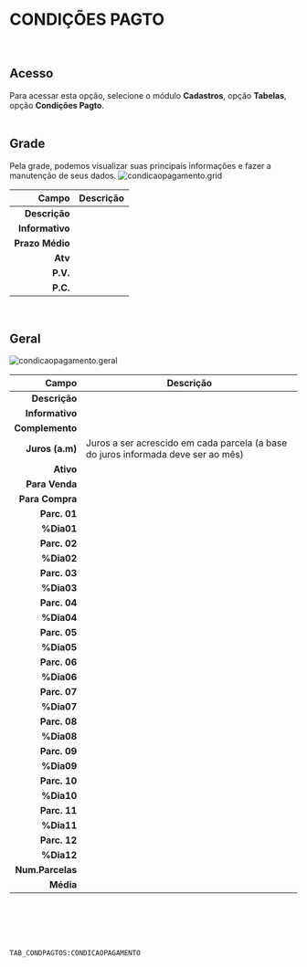 # CONDIÇÕES PAGTO
<br>

## Acesso
Para acessar esta opção, selecione o módulo **Cadastros**, opção **Tabelas**, opção **Condições Pagto**.
<br>
<br>

## Grade
Pela grade, podemos visualizar suas principais informações e fazer a manutenção de seus dados.
![condicaopagamento.grid](https://raw.githubusercontent.com/netforcews/docs-erp/master/cadastros/imagens/condicaopagamento.grid.png)

Campo | Descrição
--:|---
**Descrição** | 
**Informativo** | 
**Prazo Médio** | 
**Atv** | 
**P.V.** | 
**P.C.** | 
<br>

## Geral
![condicaopagamento.geral](https://raw.githubusercontent.com/netforcews/docs-erp/master/cadastros/imagens/condicaopagamento.geral.png)

Campo | Descrição
--:|---
**Descrição** | 
**Informativo** | 
**Complemento** | 
**Juros (a.m)** | Juros a ser acrescido em cada parcela (a base do juros informada deve ser ao mês)
**Ativo** | 
**Para Venda** | 
**Para Compra** | 
**Parc. 01** | 
**%Dia01** | 
**Parc. 02** | 
**%Dia02** | 
**Parc. 03** | 
**%Dia03** | 
**Parc. 04** | 
**%Dia04** | 
**Parc. 05** | 
**%Dia05** | 
**Parc. 06** | 
**%Dia06** | 
**Parc. 07** | 
**%Dia07** | 
**Parc. 08** | 
**%Dia08** | 
**Parc. 09** | 
**%Dia09** | 
**Parc. 10** | 
**%Dia10** | 
**Parc. 11** | 
**%Dia11** | 
**Parc. 12** | 
**%Dia12** | 
**Num.Parcelas** | 
**Média** | 
<br>
<br>
<br>
<br>

```TAB_CONDPAGTOS:CONDICAOPAGAMENTO```

